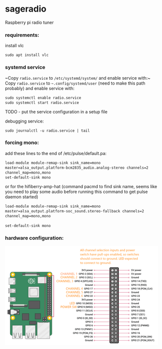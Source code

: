 # sageradio
Raspberry pi radio tuner
### requirements:
install vlc
```shell
sudo apt install vlc
```

### systemd service

~Copy `radio.service` to `/etc/systemd/system/` and enable service with:~
Copy `radio.service` to `~.config/systemd/user` (need to make this path probably) and enable service with:

```shell
sudo systemctl enable radio.service
sudo systemctl start radio.service
```

TODO - put the service configuration in a setup file

debugging service:
```shell
sudo journalctl -u radio.service | tail
```

### forcing mono:

add these lines to the end of /etc/pulse/default.pa:
```shell
load-module module-remap-sink sink_name=mono master=alsa_output.platform-bcm2835_audio.analog-stereo channels=2 channel_map=mono,mono
set-default-sink mono
```

or for the hifiberry-amp-hat (command pacmd to find sink name, seems like you need to play some audio before running this command to get pulse daemon started)
```shell
load-module module-remap-sink sink_name=mono master=alsa_output.platform-soc_sound.stereo-fallback channels=2 channel_map=mono,mono

set-default-sink mono
```

### hardware configuration: 
![Channel Assignment](channel_assignment.png)
